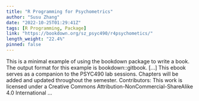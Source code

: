 ```yaml
---
title: "R Programming for Psychometrics"
author: "Susu Zhang"
date: "2022-10-25T01:29:41Z"
tags: [R Programming, Package]
link: "https://bookdown.org/sz_psyc490/r4psychometics/"
length_weight: "22.4%"
pinned: false
---
```


This is a minimal example of using the bookdown package to write a book. The output format for this example is bookdown::gitbook. [...] This ebook serves as a companion to the PSYC490 lab sessions. Chapters will be added and updated throughout the semester. Contributors: This work is licensed under a Creative Commons Attribution-NonCommercial-ShareAlike 4.0 International ...
